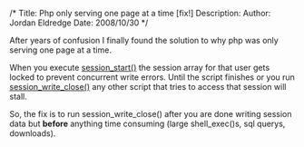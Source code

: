 /*
Title: Php only serving one page at a time [fix!]
Description:
Author: Jordan Eldredge
Date: 2008/10/30
*/

After years of confusion I finally found the solution to why php was only serving one page at a time.

When you execute <a href="http://us2.php.net/manual/en/function.session-start.php">session_start()</a> the session array for that user gets locked to prevent concurrent write errors. Until the script finishes or you run<a href="http://us2.php.net/manual/en/function.session-write-close.php"> session_write_close()</a> any other script that tries to access that session will stall.

So, the fix is to run session_write_close() after you are done writing session data but <strong>before</strong> anything time consuming (large shell_exec()s, sql querys, downloads).